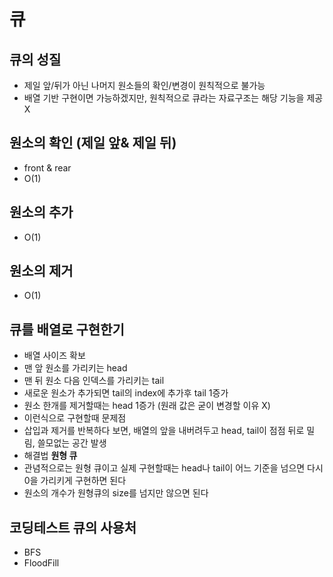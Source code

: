 # 큐

## 큐의 성질

- 제일 앞/뒤가 아닌 나머지 원소들의 확인/변경이 원칙적으로 불가능
- 배열 기반 구현이면 가능하겠지만, 원칙적으로 큐라는 자료구조는 해당 기능을 제공 X

## 원소의 확인 (제일 앞& 제일 뒤)

- front & rear
- O(1)

## 원소의 추가

- O(1)

## 원소의 제거

- O(1)

## 큐를 배열로 구현한기

- 배열 사이즈 확보
- 맨 앞 원소를 가리키는 head
- 맨 뒤 원소 다음 인덱스를 가리키는 tail
- 새로운 원소가 추가되면 tail의 index에 추가후 tail 1증가
- 원소 한개를 제거할때는 head 1증가 (원래 값은 굳이 변경할 이유 X)
- 이런식으로 구현할때 문제점
- 삽입과 제거를 반복하다 보면, 배열의 앞을 내버려두고 head, tail이 점점 뒤로 밀림, 쓸모없는 공간 발생
- 해결법 **원형 큐**
- 관념적으로는 원형 큐이고 실제 구현할때는 head나 tail이 어느 기준을 넘으면 다시 0을 가리키게 구현하면 된다
- 원소의 개수가 원형큐의 size를 넘지만 않으면 된다

## 코딩테스트 큐의 사용처

- BFS
- FloodFill
